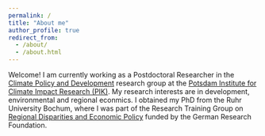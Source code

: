 ```yaml
---
permalink: /
title: "About me"
author_profile: true
redirect_from: 
  - /about/
  - /about.html
---
```


Welcome! I am currently working as a Postdoctoral Researcher in the [Climate Policy and Development](https://www.pik-potsdam.de/en/institute/departments/climate-economics-and-policy/research/climate-policy-and-development) research group at the [Potsdam Institute for Climate Impact Research (PIK)](https://www.pik-potsdam.de/en/institute/departments/climate-economics-and-policy).  My research interests are in development, environmental and regional econmics. I obtained my PhD from the Ruhr University Bochum, where I was part of the Research Training Group on [Regional Disparities and Economic Policy](https://www.regional-disparities.de/) funded by the German Research Foundation.
